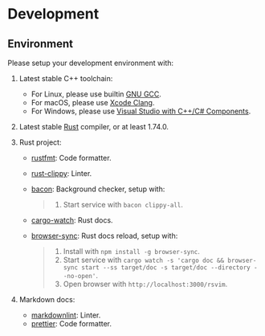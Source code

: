 <!-- markdownlint-disable MD013 -->

# Development

## Environment

Please setup your development environment with:

1. Latest stable C++ toolchain:
   - For Linux, please use builtin [GNU GCC](https://gcc.gnu.org/).
   - For macOS, please use [Xcode Clang](https://developer.apple.com/xcode/).
   - For Windows, please use [Visual Studio with C++/C# Components](https://visualstudio.microsoft.com/).
2. Latest stable [Rust](https://www.rust-lang.org/) compiler, or at least 1.74.0.
3. Rust project:

   - [rustfmt](https://github.com/rust-lang/rustfmt): Code formatter.
   - [rust-clippy](https://github.com/rust-lang/rust-clippy): Linter.
   - [bacon](https://github.com/Canop/bacon): Background checker, setup with:

     > 1. Start service with `bacon clippy-all`.

   - [cargo-watch](https://github.com/watchexec/cargo-watch): Rust docs.
   - [browser-sync](https://browsersync.io/): Rust docs reload, setup with:

     > 1. Install with `npm install -g browser-sync`.
     > 2. Start service with `cargo watch -s 'cargo doc && browser-sync start --ss target/doc -s target/doc --directory --no-open'`.
     > 3. Open browser with `http://localhost:3000/rsvim`.

4. Markdown docs:
   - [markdownlint](https://github.com/DavidAnson/markdownlint): Linter.
   - [prettier](https://prettier.io/): Code formatter.
